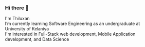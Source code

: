 ### Hi there 👋
I'm Thiluxan <br>
I’m currently learning Software Engineering as an undergraduate at University of Kelaniya <br>
I'm interested in Full-Stack web development, Mobile Application development, and Data Science

<!--
**Thiluxan/Thiluxan** is a ✨ _special_ ✨ repository because its `README.md` (this file) appears on your GitHub profile.

Here are some ideas to get you started:

- 🌱 I’m currently learning as an undergraduate 
- 👯 I’m looking to collaborate on ...
- 🤔 I’m looking for help with ...

